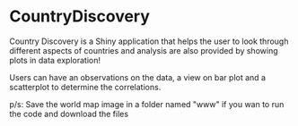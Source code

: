 # CountryDiscovery
Country Discovery is a Shiny application that helps the user to look through different aspects of countries and analysis are also provided by showing plots in data exploration!

Users can have an observations on the data, a view on bar plot and a scatterplot to determine the correlations.

p/s: Save the world map image in a folder named "www" if you wan to run the code and download the files
